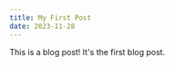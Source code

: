 ```yaml
---
title: My First Post
date: 2023-11-28
---
```


This is a blog post! It's the first blog post.
